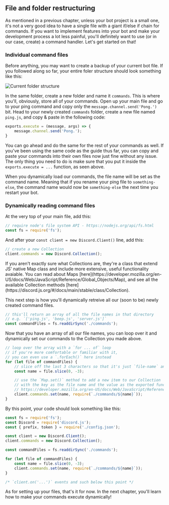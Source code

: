 ## File and folder restructuring

As mentioned in a previous chapter, unless your bot project is a small one, it's not a very good idea to have a single file with a giant if/else if chain for commands. If you want to implement features into your bot and make your development process a lot less painful, you'll definitely want to use (or in our case, create) a command handler. Let's get started on that!

### Individual command files

Before anything, you may want to create a backup of your current bot file. If you followed along so far, your entire foler structure should look something like this:

![Current folder structure](https://i.imgur.com/BmS09fY.png)

In the same folder, create a new folder and name it `commands`. This is where you'll, obviously, store all of your commands. Open up your main file and go to your ping command and copy only the `message.channel.send('Pong.')` bit. Head to your newly created `commands` folder, create a new file named `ping.js`, and copy & paste in the following code:

```js
exports.execute = (message, args) => {
	message.channel.send('Pong.');
}
```

You can go ahead and do the same for the rest of your commands as well. If you've been using the same code as the guide thus far, you can copy and paste your commands into their own files now just fine without any issue. The only thing you need to do is make sure that you put it inside the `exports.execute = ...` function, as seen above.

When you dynamically load our commands, the file name will be set as the command name. Meaning that if you rename your ping file to `something-else`, the command name would now be `something-else` the next time you restart your bot.

### Dynamically reading command files

At the very top of your main file, add this:

```js
// require node's file system API - https://nodejs.org/api/fs.html
const fs = require('fs');
```

And after your `const client = new Discord.Client()` line, add this:

```js
// create a new Collection
client.commands = new Discord.Collection();
```

<p class="tip">If you aren't exactly sure what Collections are, they're a class that extend JS' native Map class and include more extensive, useful functionality avaiable. You can read about Maps [here](https://developer.mozilla.org/en-US/docs/Web/JavaScript/Reference/Global_Objects/Map), and see all the available Collection methods [here](https://discord.js.org/#/docs/main/stable/class/Collection).</p>

This next step is how you'll dynamically retreive all our (soon to be) newly created command files.

```js
// this'll return an array of all the file names in that directory
// e.g. `['ping.js', 'beep.js', 'server.js']`
const commandFiles = fs.readdirSync('./commands');
```

Now that you have an array of all our file names, you can loop over it and dynamically set our commands to the Collection you made above.

```js
// loop over the array with a `for ... of` loop
// if you're more comfortable or familiar with it,
// you can even use a `.forEach()` here instead
for (let file of commandFiles) {
	// slice off the last 3 characters so that it's just `file-name` and not `file-name.js`
	const name = file.slice(0, -3);

	// use the `Map.set()` method to add a new item to our Collection
	// with the key as the file name and the value as the exported functions
	// https://developer.mozilla.org/en-US/docs/Web/JavaScript/Reference/Global_Objects/Map/set
	client.commands.set(name, require(`./commands/${name}`));
}
```

By this point, your code should look something like this:

```js
const fs = require('fs');
const Discord = require('discord.js');
const { prefix, token } = require('./config.json');

const client = new Discord.Client();
client.commands = new Discord.Collection();

const commandFiles = fs.readdirSync('./commands');

for (let file of commandFiles) {
	const name = file.slice(0, -3);
	client.commands.set(name, require(`./commands/${name}`));
}

/* `client.on('...')` events and such below this point */
```

As for setting up your files, that's it for now. In the next chapter, you'll learn how to make your commands execute dynamically!
